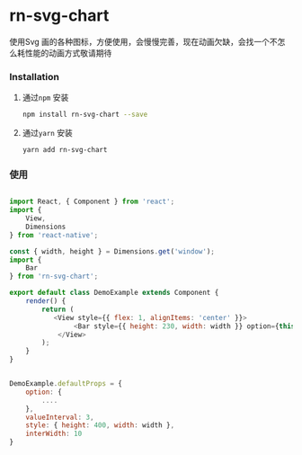 # rn-svg-chart

使用Svg 画的各种图标，方便使用，会慢慢完善，现在动画欠缺，会找一个不怎么耗性能的动画方式敬请期待



### Installation


1. 通过`npm` 安装

    ```bash
    npm install rn-svg-chart --save
    ```
    
1. 通过`yarn` 安装

    ```bash
    yarn add rn-svg-chart
    ```


### 使用

```javascript

import React, { Component } from 'react';
import {
    View,
    Dimensions
} from 'react-native';

const { width, height } = Dimensions.get('window');
import {
    Bar
} from 'rn-svg-chart';

export default class DemoExample extends Component {
    render() {
        return (
           <View style={{ flex: 1, alignItems: 'center' }}>
                <Bar style={{ height: 230, width: width }} option={this.props.option} />
            </View>
        );
    }
}


DemoExample.defaultProps = {
    option: {
        ....
    },
    valueInterval: 3,
    style: { height: 400, width: width },
    interWidth: 10
}
```